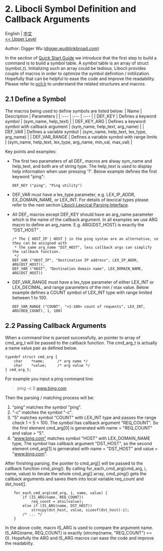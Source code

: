 # 2. Libocli Symbol Definition and Callback Arguments

English | [中文](Symbol%20Definition.zh_CN.md)
<br>
[<< Upper Level](README.md)  

Author: Digger Wu (digger.wu@linkbroad.com)

In the section of [Quick Start Guide](Quick%20Start%20Guide.md) we introduce that the first step to build a command is to build a symbol table. A symbol table is an array of struct (symbol_t). Initializing such an array could be tedious. Libocli provides couple of macros in order to optimize the symbol definition / initilization. Hopefully that can be helpful to ease the code and improve the readability. Please refer to [ocli.h](../src/ocli.h) to understand the related structures and macros.

## 2.1 Define a Symbol

The macros being used to define symbols are listed below:
| Name | Description | Parameters |
| :--- | :--- | :--- |
| DEF_KEY | Defines a keyword symbol | (sym_name, help_text) |
| DEF_KEY_ARG | Defines a keyword symbol with callback argument | (sym_name, help_text, arg_name) |
| DEF_VAR | Defines a variable symbol | (sym_name, help_text, lex_type, arg_name) |
| DEF_VAR_RANGE | Defines a variable symbol with range limits | (sym_name, help_text, lex_type, arg_name, min_val, max_val) |

Key points and  examples:

- The first two parameters of all DEF_ macros are alway sym_name and help_text, and both are of string type. The help_text is used to display help information when user pressing '?'. Below example defines the first keyword "ping":
  > 
  ```
  DEF_KEY ("ping", "Ping utility")
  ```
- DEF_VAR must have a lex_type parameter, e.g. LEX_IP_ADDR, EX_DOMAIN_NAME, or LEX_INT. For details of lexcical types please refer to the next section [Libocli Lexcical Parsing Interface](Lexical%20Parsing.md).


- All DEF_ macros except DEF_KEY should have an arg_name parameter which is the name of the callback argument. In all examples we use ARG macro to define an arg_name. E.g. ARG(DST_HOST) is exactly the "DST_HOST" .

  ```  
  /* The { HOST_IP | HOST } in the ping syntax are an alternative, so they can be assigned with
   * the same arg_name "DST_HOST", less callback args can simplify the callback function.
   */
  DEF_VAR ("HOST_IP", "Destination IP address", LEX_IP_ADDR, ARG(DST_HOST)),  
  DEF_VAR ("HOST", "Destination domain name", LEX_DOMAIN_NAME, ARG(DST_HOST))
  ```
- DEF_VAR_RANGE must have a lex_type parameter of either LEX_INT or LEX_DECIMAL, and range parameters of the min / max value. Below example defines a COUNT symbol of LEX_INT type with range limited between 1 to 100.
  >
  ```
  DEF_VAR_RANGE	("COUNT", "<1-100> count of requests", LEX_INT, ARG(REQ_COUNT), 1, 100)
  ```

## 2.2 Passing Callback Arguments

When a command line is parsed successfully, an pointer to array of cmd_arg_t will be passed to the callback function. The cmd_arg_t is actually a name value pair as defined below.
```
typedef struct cmd_arg {
	char	*name;		/* arg name */
	char	*value;		/* arg value */
} cmd_arg_t;
```
For example you input a ping command line:

>ping -c 5 www.bing.com

Then the parsing / matching process will be:  
1. "ping" matches the symbol "ping".
2. “-c" matches the symbol "-c".
3. "5" matches symbol "COUNT" with LEX_INT type and passes the range check 1 < 5 < 100. The symbol has callback argument "REQ_COUNT". So the first element cmd_arg[0] is generated with name = "REQ_COUNT" and value = "5".
4. “www.bing.com” matches symbol "HOST" with LEX_DOMAIN_NAME type, The symbol has callback argument "DST_HOST", so the second element cmd_arg[1] is gernerated with name = "DST_HOST" and value = "www.bing.com".

After finishing parsing, the pointer to cmd_arg[] will be passed to the callback function cmd_ping(). By calling for_each_cmd_arg(cmd_arg, i, name, value) to iterate the whole cmd_arg[] array, cmd_ping() gets the callback arguments and saves them into local variable req_count and dst_host[].

```
	for_each_cmd_arg(cmd_arg, i, name, value) {
		if (IS_ARG(name, REQ_COUNT))
			req_count = atoi(value);
		else if (IS_ARG(name, DST_HOST))
			strncpy(dst_host, value, sizeof(dst_host)-1);
		/* ... */
	}
```

In the above code, macro IS_ARG is used to compare the argument name. IS_ARG(name, REQ_COUNT) is exactly (strcmp(name, "REQ_COUNT") == 0). Hopefully the ARG and IS_ARG macros can ease the code and improve the readabilty.

